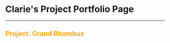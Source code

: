 # Clarie's Project Portfolio Page

---
<h2>
<span style="color:orange;">Project: Grand Rhombus</span>
</h2>

